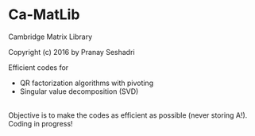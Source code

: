 # Ca-MatLib
Cambridge Matrix Library

Copyright (c) 2016 by Pranay Seshadri

Efficient codes for <br>
  - QR factorization algorithms with pivoting
  - Singular value decomposition (SVD)
  
<br>
Objective is to make the codes as efficient as possible (never storing A!). Coding in progress!
